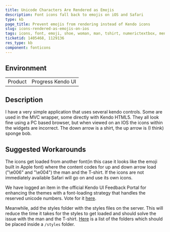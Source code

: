 ```yaml
---
title: Unicode Characters Are Rendered as Emojis
description: Font icons fall back to emojis on iOS and Safari
type: kb
page_title: Prevent emojis from rendering instead of Kendo icons 
slug: icons-rendered-as-emojis-on-ios
tags: icons, font, emoji, shoe, woman, man, tshirt, numerictextbox, menu, unicode, characters, render, ios, safari, mac, apple
ticketid: 1405468, 1129136
res_type: kb
component: fonticons
---
```


## Environment

<table>
 <tr>
  <td>Product</td>
  <td>Progress Kendo UI</td>
 </tr>
</table>

## Description

I have a very simple application that uses several kendo controls.  Some are used in the MVC wrapper, some directly with Kendo HTML5.  They all look fine using a PC based browser, but when viewed on an IOS the icons within the widgets are incorrect.  The down arrow is a shirt, the up arrow is (I think) sponge bob.

## Suggested Workarounds

The icons get loaded from another font(in this case it looks like the emoji built in Apple font) where the content codes for up and down arrow load ("\e006" and "\e004") the man and the T-shirt. If the icons are not immediately available Safari will go on and use its own icons.

We have logged an item in the official Kendo UI Feedback Portal for enhancing the themes with a font-loading strategy that handles the reserved unicode numbers. Vote for it [here](https://feedback.telerik.com/kendo-jquery-ui/1405895-add-font-loading-strategy-to-handle-reserved-unicode-numbers-in-ios).

Meanwhile, add the styles folder with the styles files on the server. This will reduce the time it takes for the styles to get loaded and should solve the issue with the man and the T-shirt. [Here](/styles-and-layout/appearance-styling#theme-related-folders) is a list of the folders which should be placed inside a `/styles` folder.